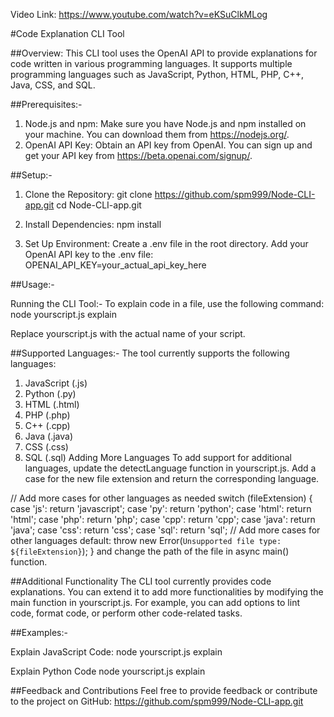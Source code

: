 Video Link: https://www.youtube.com/watch?v=eKSuClkMLog


#Code Explanation CLI Tool

##Overview:
This CLI tool uses the OpenAI API to provide explanations for code written in various programming languages. It supports multiple programming languages such as JavaScript, Python, HTML, PHP, C++, Java, CSS, and SQL.

##Prerequisites:-
1. Node.js and npm: Make sure you have Node.js and npm installed on your machine. You can download them from https://nodejs.org/.
2. OpenAI API Key: Obtain an API key from OpenAI. You can sign up and get your API key from https://beta.openai.com/signup/.


##Setup:-
1. Clone the Repository:
git clone https://github.com/spm999/Node-CLI-app.git
cd Node-CLI-app.git

2. Install Dependencies:
npm install

3. Set Up Environment:
Create a .env file in the root directory. Add your OpenAI API key to the .env file:
OPENAI_API_KEY=your_actual_api_key_here


##Usage:-

Running the CLI Tool:-
To explain code in a file, use the following command:
node yourscript.js explain

Replace yourscript.js with the actual name of your script.

##Supported Languages:-
The tool currently supports the following languages:

1. JavaScript (.js)
2. Python (.py)
3. HTML (.html)
4. PHP (.php)
5. C++ (.cpp)
6. Java (.java)
7. CSS (.css)
8. SQL (.sql)
Adding More Languages
To add support for additional languages, update the detectLanguage function in yourscript.js. Add a case for the new file extension and return the corresponding language.

// Add more cases for other languages as needed
switch (fileExtension) {
  case 'js':
    return 'javascript';
  case 'py':
    return 'python';
  case 'html':
    return 'html';
  case 'php':
    return 'php';
  case 'cpp':
    return 'cpp';
  case 'java':
    return 'java';
  case 'css':
    return 'css';
  case 'sql':
    return 'sql';
  // Add more cases for other languages
  default:
    throw new Error(`Unsupported file type: ${fileExtension}`);
}
and change the path of the file in async main() function.



##Additional Functionality
The CLI tool currently provides code explanations. You can extend it to add more functionalities by modifying the main function in yourscript.js. For example, you can add options to lint code, format code, or perform other code-related tasks.


##Examples:-

Explain JavaScript Code:
node yourscript.js explain

Explain Python Code
node yourscript.js explain


##Feedback and Contributions
Feel free to provide feedback or contribute to the project on GitHub: 
https://github.com/spm999/Node-CLI-app.git

